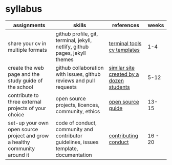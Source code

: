 # syllabus

| assignments | skills | references | weeks |
| -- | -- | -- | -- |
| share your cv in multiple formats | github profile, git, terminal, jekyll, netlify, github pages, jekyll themes | [terminal tools](https://github.com/epidrome/dokey) [cv templates](https://courses-ionio.github.io/projects/cv/) | 1-4 |
| create the web page and the study guide of the school | github collaboration with issues, github reviews and pull requests | [similar site created by a dozen students](https://github.com/ioniodi/sitegr/) | 5-12 |
| contribute to three external projects of your choice | open source projects, licences, community, ethics | [open source guide](https://github.com/github/opensource.guide) | 13-15 | 
| set-up your own open source project and grow a healthy community around it | code of conduct, community and contributor guidelines, issues template, documentation | [contributing](https://github.com/nayafia/contributing-template) [conduct](https://github.com/sindresorhus/conduct) | 16 - 20 |

